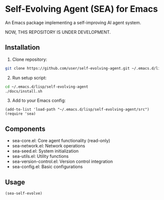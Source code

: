<!-- ---
!-- title: ./self-evolving-agent/README.md
!-- author: ywatanabe
!-- date: 2024-12-02 00:24:02
!-- --- -->


# Self-Evolving Agent (SEA) for Emacs

An Emacs package implementing a self-improving AI agent system.

NOW, THIS REPOSITORY IS UNDER DEVELOPMENT.

## Installation

1. Clone repository:
```bash
git clone https://github.com/user/self-evolving-agent.git ~/.emacs.d/lisp/self-evolving-agent
```

2. Run setup script:
```bash
cd ~/.emacs.d/lisp/self-evolving-agent
./docs/install.sh
```

3. Add to your Emacs config:
```elisp
(add-to-list 'load-path "~/.emacs.d/lisp/self-evolving-agent/src")
(require 'sea)
```

## Components

- sea-core.el: Core agent functionality (read-only)
- sea-network.el: Network operations
- sea-seed.el: System initialization
- sea-utils.el: Utility functions
- sea-version-control.el: Version control integration
- sea-config.el: Basic configurations

## Usage

```elisp
(sea-self-evolve)
```
